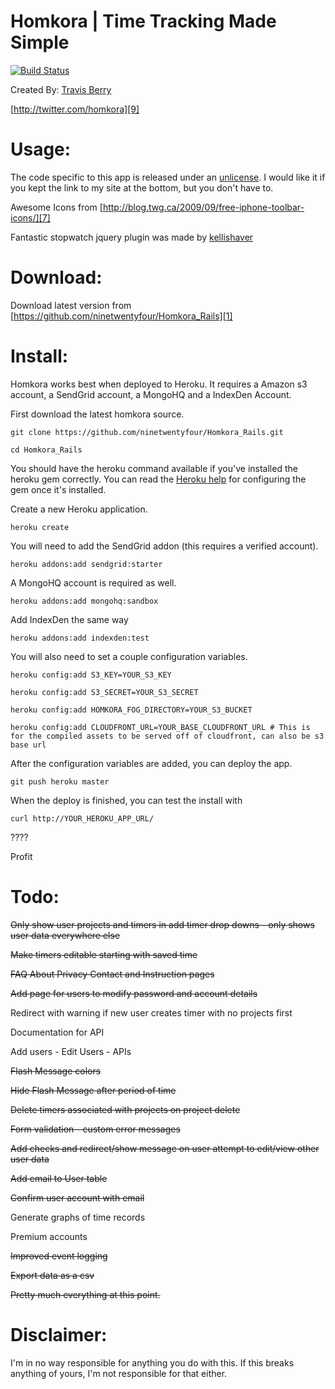 Homkora | Time Tracking Made Simple
========
[![Build Status](https://travis-ci.org/ninetwentyfour/Homkora_Rails.png?branch=master)](https://travis-ci.org/ninetwentyfour/Homkora_Rails)

Created By: [Travis Berry][2]

[http://twitter.com/homkora][9]

Usage: 
===============
The code specific to this app is released under an [unlicense][10]. I would like it if you kept the link to my site at the bottom, but you don't have to.

Awesome Icons from [http://blog.twg.ca/2009/09/free-iphone-toolbar-icons/][7]

Fantastic stopwatch jquery plugin was made by [kellishaver][8]

 
Download:
=========
Download latest version from [https://github.com/ninetwentyfour/Homkora_Rails][1]

Install:
=========

Homkora works best when deployed to Heroku. It requires a Amazon s3 account, a SendGrid account, a MongoHQ and a IndexDen Account.

First download the latest homkora source.

    git clone https://github.com/ninetwentyfour/Homkora_Rails.git

    cd Homkora_Rails

You should have the heroku command available if you've installed the heroku gem correctly. You can read the [Heroku help](https://devcenter.heroku.com/articles/heroku-command) for configuring the gem once it's installed.

Create a new Heroku application.

    heroku create

You will need to add the SendGrid addon (this requires a verified account).

    heroku addons:add sendgrid:starter

A MongoHQ account is required as well.

    heroku addons:add mongohq:sandbox

Add IndexDen the same way

    heroku addons:add indexden:test

You will also need to set a couple configuration variables.

    heroku config:add S3_KEY=YOUR_S3_KEY

    heroku config:add S3_SECRET=YOUR_S3_SECRET

    heroku config:add HOMKORA_FOG_DIRECTORY=YOUR_S3_BUCKET

    heroku config:add CLOUDFRONT_URL=YOUR_BASE_CLOUDFRONT_URL # This is for the compiled assets to be served off of cloudfront, can also be s3 base url

After the configuration variables are added, you can deploy the app.

    git push heroku master

When the deploy is finished, you can test the install with

    curl http://YOUR_HEROKU_APP_URL/

????

Profit

Todo:
======================== 

<del>Only show user projects and timers in add timer drop downs - only shows user data everywhere else</del>

<del>Make timers editable starting with saved time</del>

<del>FAQ About Privacy Contact and Instruction pages</del>

<del>Add page for users to modify password and account details</del>

Redirect with warning if new user creates timer with no projects first

Documentation for API

Add users - Edit Users - APIs

<del>Flash Message colors</del>

<del>Hide Flash Message after period of time</del>

<del>Delete timers associated with projects on project delete</del>

<del>Form validation - custom error messages</del>

<del>Add checks and redirect/show message on user attempt to edit/view other user data</del>

<del>Add email to User table</del>

<del>Confirm user account with email</del>

Generate graphs of time records

Premium accounts

<del>Improved event logging</del>

<del>Export data as a csv</del>

<del>Pretty much everything at this point.</del>


Disclaimer:
===========
I'm in no way responsible for anything you do with this. If this breaks anything of yours, I'm not responsible for that either.

  [1]: https://github.com/ninetwentyfour/Homkora_Rails
  [2]: http://www.travisberry.com
  [3]: http://cakephp.org/
  [4]: http://www.opensource.org/licenses/mit-license.php
  [5]: http://book.cakephp.org/view/914/Production
  [6]: http://book.cakephp.org/view/922/Database-Configuration
  [7]: http://blog.twg.ca/2009/09/free-iphone-toolbar-icons/
  [8]: https://github.com/kellishaver/stopwatch
  [9]: http://twitter.com/homkora
  [10]: http://unlicense.org/
  [11]: http://bakery.cakephp.org/articles/alkemann/2008/10/21/logablebehavior
  [12]: https://github.com/interlock/acl_plugin
  [13]: http://code.google.com/p/phamlp/
  [14]: http://michelf.com/projects/php-markdown/